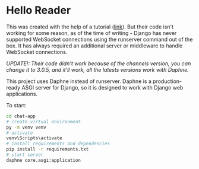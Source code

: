 # Hello Reader
This was created with the help of a tutorial ([link](https://youtu.be/F4nwRQPXD8w)). But their code isn't working for some reason, as of the time of writing - Django has never supported WebSocket connections using the runserver command out of the box. It has always required an additional server or middleware to handle WebSocket connections.

*UPDATE!: Their code didn't work because of the channels version, you can change it to 3.0.5, and it'll work, all the latests versions work with Daphne.*

This project uses Daphne instead of runserver. Daphne is a production-ready ASGI server for Django, so it is designed to work with Django web applications.

To start:
```sh
cd chat-app
# create virtual environment
py -m venv venv
# activate 
venv\Scripts\activate
# install requirements and dependencies
pip install -r requirements.txt
# start server
daphne core.asgi:application

```